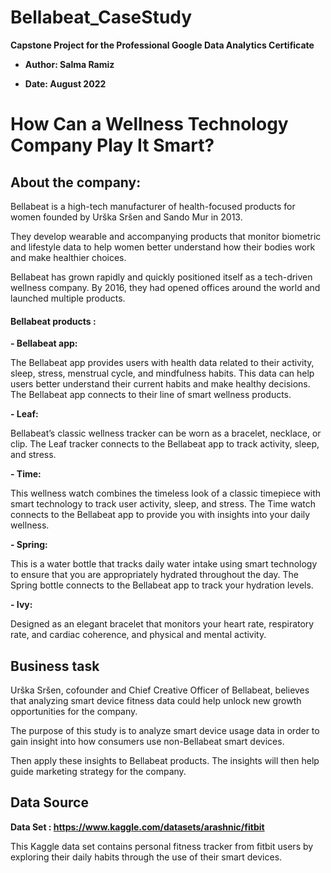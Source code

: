 # Bellabeat_CaseStudy
**Capstone Project for the Professional Google Data  Analytics Certificate**

- **Author: Salma Ramiz**


- **Date:      August 2022**

# **How Can a Wellness Technology Company Play It Smart?** 

## About the company:

Bellabeat is a high-tech manufacturer of health-focused products for women founded by Urška Sršen and Sando Mur in 2013.

They develop wearable and accompanying products that monitor biometric and lifestyle data to help women better understand how their bodies work and make healthier choices.

Bellabeat has grown rapidly and quickly positioned itself as a tech-driven wellness company. By 2016, they had opened offices around the world and launched multiple products.

####  Bellabeat products :

**-  Bellabeat app:**

The Bellabeat app provides users with health data related to their activity, sleep, stress,
menstrual cycle, and mindfulness habits. This data can help users better understand their current habits and
make healthy decisions. The Bellabeat app connects to their line of smart wellness products.

**- Leaf:** 

Bellabeat’s classic wellness tracker can be worn as a bracelet, necklace, or clip. The Leaf tracker connects
to the Bellabeat app to track activity, sleep, and stress.

**- Time:**

This wellness watch combines the timeless look of a classic timepiece with smart technology to track user
activity, sleep, and stress. The Time watch connects to the Bellabeat app to provide you with insights into your
daily wellness.

**- Spring:**

This is a water bottle that tracks daily water intake using smart technology to ensure that you are
appropriately hydrated throughout the day. The Spring bottle connects to the Bellabeat app to track your
hydration levels.

**- Ivy:**

Designed as an elegant bracelet that monitors your heart rate, respiratory rate, and cardiac coherence, and physical and mental activity.

## Business task

Urška Sršen, cofounder and Chief Creative Officer of Bellabeat, believes that analyzing smart
device fitness data could help unlock new growth opportunities for the company.

The purpose of this study is to analyze smart device usage data in order to gain insight into how consumers use non-Bellabeat smart devices.

Then apply these insights to Bellabeat products. The insights will then help guide marketing strategy for the company.

## Data Source

**Data Set : https://www.kaggle.com/datasets/arashnic/fitbit**

This Kaggle data set contains personal fitness tracker from fitbit users by exploring their daily habits through the use of their smart devices.

